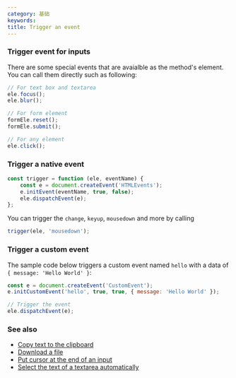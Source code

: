 ```yaml
---
category: 基础
keywords:
title: Trigger an event
---
```


### Trigger event for inputs

There are some special events that are avaialble as the method's element. You can call them directly such as following:

```js
// For text box and textarea
ele.focus();
ele.blur();

// For form element
formEle.reset();
formEle.submit();

// For any element
ele.click();
```

### Trigger a native event

```js
const trigger = function (ele, eventName) {
    const e = document.createEvent('HTMLEvents');
    e.initEvent(eventName, true, false);
    ele.dispatchEvent(e);
};
```

You can trigger the `change`, `keyup`, `mousedown` and more by calling

```js
trigger(ele, 'mousedown');
```

### Trigger a custom event

The sample code below triggers a custom event named `hello` with a data of `{ message: 'Hello World' }`:

```js
const e = document.createEvent('CustomEvent');
e.initCustomEvent('hello', true, true, { message: 'Hello World' });

// Trigger the event
ele.dispatchEvent(e);
```

### See also

-   [Copy text to the clipboard](/copy-text-to-the-clipboard)
-   [Download a file](/download-a-file)
-   [Put cursor at the end of an input](/put-cursor-at-the-end-of-an-input)
-   [Select the text of a textarea automatically](/select-the-text-of-a-textarea-automatically)
